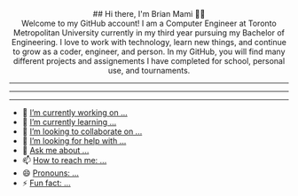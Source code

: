 <div align="center">
## Hi there, I'm Brian Mami 👋😁
</div>


<div align="center">
Welcome to my GitHub account! I am a Computer Engineer at Toronto Metropolitan University currently in my third year pursuing my Bachelor of Engineering. I love to work with technology, learn new things, and continue to grow as a coder, engineer, and person. In my GitHub, you will find many different projects and assignements I have completed for school, personal use, and tournaments.
</div>

***
---
<hr/>

- 🔭 <ins>I’m currently working on ...</ins>
- 🌱 <ins>I’m currently learning ...</ins>
- 👯 <ins>I’m looking to collaborate on ...</ins>
- 🤔 <ins>I’m looking for help with ...</ins>
- 💬 <ins>Ask me about ...</ins>
- 📫 <ins>How to reach me: ...</ins>
- 😄 <ins>Pronouns: ...</ins>
- ⚡ <ins>Fun fact: ...</ins>

